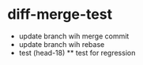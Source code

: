 # diff-merge-test

* update branch wih merge commit
* update branch wih rebase
* test (head-18)
** test for regression
